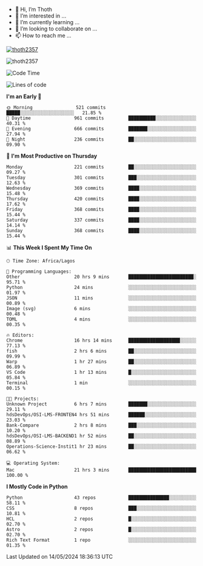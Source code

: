 <!---
thoth2357/thoth2357 is a ✨ special ✨ repository because its `README.md` (this file) appears on your GitHub profile.
You can click the Preview link to take a look at your changes.
--->

- 👋 Hi, I’m Thoth
- 👀 I’m interested in ...
- 🌱 I’m currently learning ...
- 💞️ I’m looking to collaborate on ...
- 📫 How to reach me ...


<p align="left"> <a href="https://github.com/ryo-ma/github-profile-trophy"><img src="https://github-profile-trophy.vercel.app/?username=thoth2357&theme=gruvbox&no-bg=true&no-frame=false&title=MultiLanguage,Commits,Repositories,Stars,Followers,PullRequest,Reviews,Issues" alt="thoth2357" /></a> </p>

<p align="left"> <img src="https://komarev.com/ghpvc/?username=thoth2357&label=Profile%20views&color=0e75b6&style=flat" alt="thoth2357" /> </p>

<!--START_SECTION:waka-->
![Code Time](http://img.shields.io/badge/Code%20Time-2%2C954%20hrs%2038%20mins-blue)

![Lines of code](https://img.shields.io/badge/From%20Hello%20World%20I%27ve%20Written-30.9%20million%20lines%20of%20code-blue)

**I'm an Early 🐤** 

```text
🌞 Morning                521 commits         █████░░░░░░░░░░░░░░░░░░░░   21.85 % 
🌆 Daytime                961 commits         ██████████░░░░░░░░░░░░░░░   40.31 % 
🌃 Evening                666 commits         ███████░░░░░░░░░░░░░░░░░░   27.94 % 
🌙 Night                  236 commits         ██░░░░░░░░░░░░░░░░░░░░░░░   09.90 % 
```
📅 **I'm Most Productive on Thursday** 

```text
Monday                   221 commits         ██░░░░░░░░░░░░░░░░░░░░░░░   09.27 % 
Tuesday                  301 commits         ███░░░░░░░░░░░░░░░░░░░░░░   12.63 % 
Wednesday                369 commits         ████░░░░░░░░░░░░░░░░░░░░░   15.48 % 
Thursday                 420 commits         ████░░░░░░░░░░░░░░░░░░░░░   17.62 % 
Friday                   368 commits         ████░░░░░░░░░░░░░░░░░░░░░   15.44 % 
Saturday                 337 commits         ████░░░░░░░░░░░░░░░░░░░░░   14.14 % 
Sunday                   368 commits         ████░░░░░░░░░░░░░░░░░░░░░   15.44 % 
```


📊 **This Week I Spent My Time On** 

```text
🕑︎ Time Zone: Africa/Lagos

💬 Programming Languages: 
Other                    20 hrs 9 mins       ████████████████████████░   95.71 % 
Python                   24 mins             ░░░░░░░░░░░░░░░░░░░░░░░░░   01.97 % 
JSON                     11 mins             ░░░░░░░░░░░░░░░░░░░░░░░░░   00.89 % 
Image (svg)              6 mins              ░░░░░░░░░░░░░░░░░░░░░░░░░   00.48 % 
TOML                     4 mins              ░░░░░░░░░░░░░░░░░░░░░░░░░   00.35 % 

🔥 Editors: 
Chrome                   16 hrs 14 mins      ███████████████████░░░░░░   77.13 % 
fish                     2 hrs 6 mins        ██░░░░░░░░░░░░░░░░░░░░░░░   09.99 % 
Warp                     1 hr 27 mins        ██░░░░░░░░░░░░░░░░░░░░░░░   06.89 % 
VS Code                  1 hr 13 mins        █░░░░░░░░░░░░░░░░░░░░░░░░   05.84 % 
Terminal                 1 min               ░░░░░░░░░░░░░░░░░░░░░░░░░   00.15 % 

🐱‍💻 Projects: 
Unknown Project          6 hrs 7 mins        ███████░░░░░░░░░░░░░░░░░░   29.11 % 
hdsDevOps/OSI-LMS-FRONTEN4 hrs 51 mins       ██████░░░░░░░░░░░░░░░░░░░   23.03 % 
Bank-Compare             2 hrs 8 mins        ███░░░░░░░░░░░░░░░░░░░░░░   10.20 % 
hdsDevOps/OSI-LMS-BACKEND1 hr 52 mins        ██░░░░░░░░░░░░░░░░░░░░░░░   08.89 % 
Operations-Science-Instit1 hr 23 mins        ██░░░░░░░░░░░░░░░░░░░░░░░   06.62 % 

💻 Operating System: 
Mac                      21 hrs 3 mins       █████████████████████████   100.00 % 
```

**I Mostly Code in Python** 

```text
Python                   43 repos            ███████████████░░░░░░░░░░   58.11 % 
CSS                      8 repos             ███░░░░░░░░░░░░░░░░░░░░░░   10.81 % 
HCL                      2 repos             █░░░░░░░░░░░░░░░░░░░░░░░░   02.70 % 
Astro                    2 repos             █░░░░░░░░░░░░░░░░░░░░░░░░   02.70 % 
Rich Text Format         1 repo              ░░░░░░░░░░░░░░░░░░░░░░░░░   01.35 % 
```




 Last Updated on 14/05/2024 18:36:13 UTC
<!--END_SECTION:waka-->
<!--![](http://github-profile-summary-cards.vercel.app/api/cards/profile-details?username=thoth2357&theme=2077)

![](http://github-profile-summary-cards.vercel.app/api/cards/stats?username=thoth2357&theme=2077)![](http://github-profile-summary-cards.vercel.app/api/cards/productive-time?username=thoth2357&theme=2077&utcOffset=8) -->
